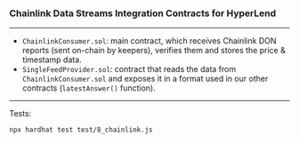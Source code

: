 ### Chainlink Data Streams Integration Contracts for HyperLend

---

- `ChainlinkConsumer.sol`: main contract, which receives Chainlink DON reports (sent on-chain by keepers), verifies them and stores the price & timestamp data.
- `SingleFeedProvider.sol`: contract that reads the data from `ChainlinkConsumer.sol` and exposes it in a format used in our other contracts (`latestAnswer()` function).

---

Tests:

`npx hardhat test test/8_chainlink.js`